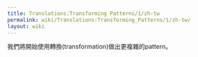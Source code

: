 ```yaml
---
title: Translations:Transforming Patterns/1/zh-tw
permalink: wiki/Translations:Transforming_Patterns/1/zh-tw/
layout: wiki
---
```


我們將開始使用轉換(transformation)做出更複雜的pattern。
